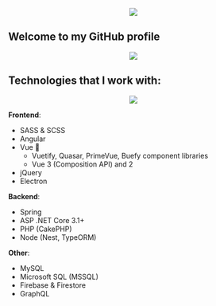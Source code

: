 <p align="center">
<img src="https://i.imgur.com/zhfeCzK.png"/>
</p>

## Welcome to my GitHub profile

<p align="center">

<img src="https://github-readme-stats.vercel.app/api?username=MatijaNovosel&show_icons=True&hide_title=true" />
</p>

## Technologies that I work with:

<p align="center">
<img src="https://github-readme-stats.vercel.app/api/top-langs/?username=MatijaNovosel&layout=default&hide_title=true&langs_count=10&exclude_repo=heroesofcrimson" />
</p>


**Frontend**:
- SASS & SCSS
- Angular
- Vue 💞
  - Vuetify, Quasar, PrimeVue, Buefy component libraries
  - Vue 3 (Composition API) and 2
- jQuery
- Electron

**Backend**:
- Spring
- ASP .NET Core 3.1+
- PHP (CakePHP)
- Node (Nest, TypeORM)

**Other**:
- MySQL
- Microsoft SQL (MSSQL)
- Firebase & Firestore
- GraphQL
